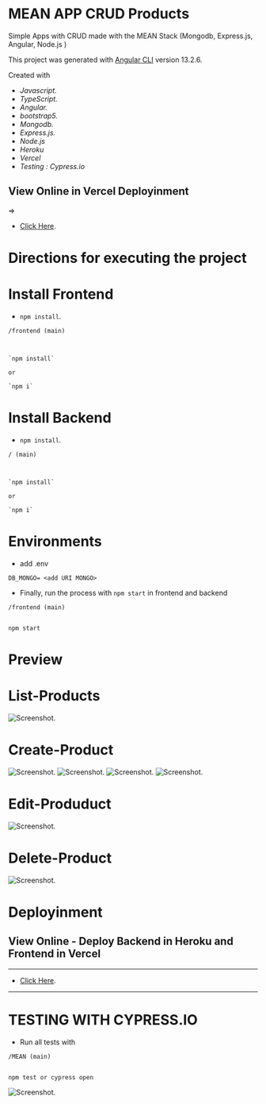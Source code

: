 #  MEAN APP CRUD Products

Simple Apps with CRUD made with the MEAN Stack (Mongodb, Express.js, Angular, Node.js )

This project was generated with [Angular CLI](https://github.com/angular/angular-cli) version 13.2.6.


Created with
+ *Javascript.*
+ *TypeScript.* 
+ *Angular.*
+ *bootstrap5.*
+ *Mongodb.*
+ *Express.js.*
+ *Node.js*
+ *Heroku*
+ *Vercel*
+ *Testing : Cypress.io*


## View Online in Vercel Deployinment
=>
+ [Click Here](https://app-mean-crud.vercel.app/).

# Directions for executing the project

# Install Frontend

+ `npm install`.

```
/frontend (main)



`npm install` 

or 

`npm i`

```


# Install Backend

+ `npm install`.

```
/ (main)



`npm install` 

or 

`npm i`

```
# Environments

+ add .env


```
DB_MONGO= <add URI MONGO>

```



+ Finally, run the process with `npm start` in frontend and backend

```
/frontend (main)


npm start

```

# Preview 

# List-Products

![Screenshot.](./imgs/list-products.PNG)


# Create-Product
![Screenshot.](./imgs/create-product-disabled.PNG)
![Screenshot.](./imgs/isRequerid.PNG)
![Screenshot.](./imgs/enabled.PNG)
![Screenshot.](./imgs/success.PNG)

# Edit-Produduct
![Screenshot.](./imgs/edit.PNG)

# Delete-Product
![Screenshot.](./imgs/deleted.PNG)

# Deployinment

## View Online - Deploy Backend in Heroku and Frontend in Vercel 


____
+ [Click Here](https://app-mean-crud.vercel.app/).
____


# TESTING WITH CYPRESS.IO

+ Run all tests with 


```
/MEAN (main)


npm test or cypress open

```

![Screenshot.](./imgs/testing.PNG)

